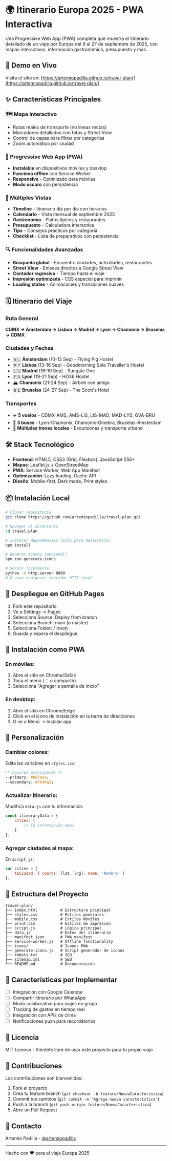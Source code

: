 # 🌍 Itinerario Europa 2025 - PWA Interactiva

Una Progressive Web App (PWA) completa que muestra el itinerario detallado de un viaje por Europa del 9 al 27 de septiembre de 2025, con mapas interactivos, información gastronómica, presupuesto y más.

## 🚀 Demo en Vivo

Visita el sitio en: [https://artemiopadilla.github.io/travel-plan/](https://artemiopadilla.github.io/travel-plan/)

## ✨ Características Principales

### 🗺️ Mapa Interactivo
- Rutas reales de transporte (no líneas rectas)
- Marcadores detallados con fotos y Street View
- Control de capas para filtrar por categorías
- Zoom automático por ciudad

### 📱 Progressive Web App (PWA)
- **Instalable** en dispositivos móviles y desktop
- **Funciona offline** con Service Worker
- **Responsive** - Optimizado para móviles
- **Modo oscuro** con persistencia

### 📅 Múltiples Vistas
- **Timeline** - Itinerario día por día con horarios
- **Calendario** - Vista mensual de septiembre 2025
- **Gastronomía** - Platos típicos y restaurantes
- **Presupuesto** - Calculadora interactiva
- **Tips** - Consejos prácticos por categoría
- **Checklist** - Lista de preparativos con persistencia

### 🔍 Funcionalidades Avanzadas
- **Búsqueda global** - Encuentra ciudades, actividades, restaurantes
- **Street View** - Enlaces directos a Google Street View
- **Contador regresivo** - Tiempo hasta el viaje
- **Impresión optimizada** - CSS especial para imprimir
- **Loading states** - Animaciones y transiciones suaves

## 🗓️ Itinerario del Viaje

### Ruta General
**CDMX → Ámsterdam → Lisboa → Madrid → Lyon → Chamonix → Bruselas → CDMX**

### Ciudades y Fechas
- 🇳🇱 **Ámsterdam** (10-13 Sep) - Flying Pig Hostel
- 🇵🇹 **Lisboa** (13-16 Sep) - Goodmorning Solo Traveller's Hostel
- 🇪🇸 **Madrid** (16-19 Sep) - Sungate One
- 🇫🇷 **Lyon** (19-21 Sep) - HO36 Hostel
- 🏔️ **Chamonix** (21-24 Sep) - Airbnb con amigo
- 🇧🇪 **Bruselas** (24-27 Sep) - The Scott's Hotel

### Transportes
- ✈️ **5 vuelos** - CDMX-AMS, AMS-LIS, LIS-MAD, MAD-LYS, GVA-BRU
- 🚌 **3 buses** - Lyon-Chamonix, Chamonix-Ginebra, Bruselas-Ámsterdam
- 🚂 **Múltiples trenes locales** - Excursiones y transporte urbano

## 🛠️ Stack Tecnológico

- **Frontend**: HTML5, CSS3 (Grid, Flexbox), JavaScript ES6+
- **Mapas**: Leaflet.js + OpenStreetMap
- **PWA**: Service Worker, Web App Manifest
- **Optimización**: Lazy loading, Cache API
- **Diseño**: Mobile-first, Dark mode, Print styles

## 📦 Instalación Local

```bash
# Clonar repositorio
git clone https://github.com/artemiopadilla/travel-plan.git

# Navegar al directorio
cd travel-plan

# Instalar dependencias (solo para desarrollo)
npm install

# Generar iconos (opcional)
npm run generate-icons

# Servir localmente
python -m http.server 8000
# O usar cualquier servidor HTTP local
```

## 🚀 Despliegue en GitHub Pages

1. Fork este repositorio
2. Ve a Settings → Pages
3. Selecciona Source: Deploy from branch
4. Selecciona Branch: main (o master)
5. Selecciona Folder: / (root)
6. Guarda y espera el despliegue

## 📱 Instalación como PWA

### En móviles:
1. Abre el sitio en Chrome/Safari
2. Toca el menú (⋮ o compartir)
3. Selecciona "Agregar a pantalla de inicio"

### En desktop:
1. Abre el sitio en Chrome/Edge
2. Click en el icono de instalación en la barra de direcciones
3. O ve a Menú → Instalar app

## 🎨 Personalización

### Cambiar colores:
Edita las variables en `styles.css`:
```css
/* Colores principales */
--primary: #667eea;
--secondary: #764ba2;
```

### Actualizar itinerario:
Modifica `data.js` con tu información:
```javascript
const itineraryData = {
    cities: {
        // Tu información aquí
    }
};
```

### Agregar ciudades al mapa:
En `script.js`:
```javascript
var cities = {
    tuCiudad: { coords: [lat, lng], name: 'Nombre' }
};
```

## 📁 Estructura del Proyecto

```
travel-plan/
├── index.html          # Estructura principal
├── styles.css          # Estilos generales
├── mobile.css          # Estilos móviles
├── print.css           # Estilos de impresión
├── script.js           # Lógica principal
├── data.js             # Datos del itinerario
├── manifest.json       # PWA manifest
├── service-worker.js   # Offline functionality
├── icons/              # Iconos PWA
├── generate-icons.js   # Script generador de iconos
├── robots.txt          # SEO
├── sitemap.xml         # SEO
└── README.md           # Documentación

```

## 🌟 Características por Implementar

- [ ] Integración con Google Calendar
- [ ] Compartir itinerario por WhatsApp
- [ ] Modo colaborativo para viajes en grupo
- [ ] Tracking de gastos en tiempo real
- [ ] Integración con APIs de clima
- [ ] Notificaciones push para recordatorios

## 📝 Licencia

MIT License - Siéntete libre de usar este proyecto para tu propio viaje

## 🤝 Contribuciones

Las contribuciones son bienvenidas:
1. Fork el proyecto
2. Crea tu feature branch (`git checkout -b feature/NuevaCaracteristica`)
3. Commit tus cambios (`git commit -m 'Agrega nueva característica'`)
4. Push a la branch (`git push origin feature/NuevaCaracteristica`)
5. Abre un Pull Request

## 📧 Contacto

Artemio Padilla - [@artemiopadilla](https://github.com/artemiopadilla)

---

Hecho con ❤️ para el viaje Europa 2025